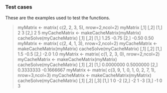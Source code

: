 ### Test cases

These are the examples used to test the functions.


<!-- -->

> myMatrix <- matrix( c(2, 2, 3, 5), nrow=2,ncol=2)
> myMatrix
     [,1] [,2]
[1,]    2    3
[2,]    2    5
> myCacheMatrix <- makeCacheMatrix(myMatrix)
> cacheSolve(myCacheMatrix)
      [,1]  [,2]
[1,]  1.25 -0.75
[2,] -0.50  0.50
> myMatrix <- matrix( c(2, 4, 1, 3), nrow=2,ncol=2)
> myCacheMatrix <- makeCacheMatrix(myMatrix)
> cacheSolve(myCacheMatrix)
     [,1] [,2]
[1,]  1.5 -0.5
[2,] -2.0  1.0
> myMatrix <- matrix( c(1, 2, 3, 0), nrow=2,ncol=2)
> myCacheMatrix <- makeCacheMatrix(myMatrix)
> cacheSolve(myCacheMatrix)
          [,1]       [,2]
[1,] 0.0000000  0.5000000
[2,] 0.3333333 -0.1666667
> myMatrix <- matrix( c(3, 9, 1, 0, 1, 0, 2, 7, 1), nrow=3,ncol=3)
> myCacheMatrix <- makeCacheMatrix(myMatrix)
> cacheSolve(myCacheMatrix)
     [,1] [,2] [,3]
[1,]    1    0   -2
[2,]   -2    1   -3
[3,]   -1    0    3

